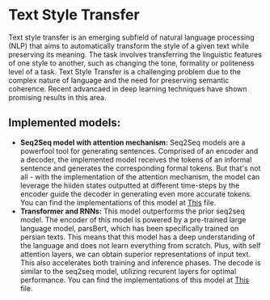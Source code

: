 # Text Style Transfer
Text style transfer is an emerging subfield of natural language processing (NLP) that aims to automatically transform the style of a given text while preserving its meaning. The task involves transferring the linguistic features of one style to another, such as changing the tone, formality or politeness level of a task. Text Style Transfer is a challenging problem due to the complex nature of language and the need for preserving semantic coherence. Recent advancaed in deep learning techniques have shown promising results in this area.

## Implemented models:
- **Seq2Seq model with attention mechanism:** Seq2Seq models are a powerfool tool for generating sentences. Comprised of an encoder and a decoder, the implemented model receives the tokens of an informal sentence and generates the corresponding formal tokens. But that's not all - with the implementation of the attention mechanism, the model can leverage the hiiden states outputted at different time-steps by the encoder guide the decoder in generating even more accurate tokens. You can find the implementations of this model at [This](Seq2Seq_TST.ipynb) file.
- **Transformer and RNNs:** This model outperforms the prior seq2seq model. The encoder of this model is powered by a pre-trained large language model, parsBert, which has been specifically trained on persian texts. This means that this model has  a deep understanding of the language and does not learn everything from scratch. Plus, with self attention layers, we can obtain superior representations of input text. This also accelerates both training and inference phases. The decode is similar to the seq2seq model, utilizing recurent layers for optimal performance. You can find the implementations of this model at [This](TransRNN_TST.ipynb) file.
